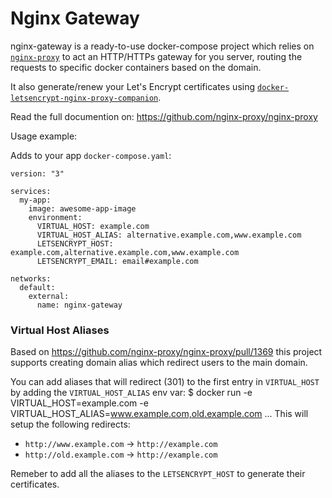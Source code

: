 # Nginx Gateway

nginx-gateway is a ready-to-use docker-compose project which relies on
[`nginx-proxy`](https://github.com/nginx-proxy/nginx-proxy) to act
an HTTP/HTTPs gateway for you server, routing the requests to specific docker
containers based on the domain.

It also generate/renew your Let's Encrypt certificates using
[`docker-letsencrypt-nginx-proxy-companion`](https://github.com/JrCs/docker-letsencrypt-nginx-proxy-companion). 

Read the full documention on: https://github.com/nginx-proxy/nginx-proxy

Usage example:

Adds to your app `docker-compose.yaml`:
```
version: "3"

services:
  my-app:
    image: awesome-app-image
    environment:
      VIRTUAL_HOST: example.com
      VIRTUAL_HOST_ALIAS: alternative.example.com,www.example.com
      LETSENCRYPT_HOST: example.com,alternative.example.com,www.example.com
      LETSENCRYPT_EMAIL: email#example.com

networks:
  default:
    external:
      name: nginx-gateway
```


### Virtual Host Aliases

Based on https://github.com/nginx-proxy/nginx-proxy/pull/1369 this project
supports creating domain alias which redirect users to the main domain.

You can add aliases that will redirect (301) to the first entry in `VIRTUAL_HOST`
by adding the `VIRTUAL_HOST_ALIAS` env var:
    $ docker run -e VIRTUAL_HOST=example.com -e VIRTUAL_HOST_ALIAS=www.example.com,old.example.com ...
This will setup the following redirects:
- `http://www.example.com` &#8594; `http://example.com`
- `http://old.example.com` &#8594; `http://example.com`

Remeber to add all the aliases to the `LETSENCRYPT_HOST` to generate their certificates.
